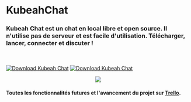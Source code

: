 # KubeahChat

<h3>Kubeah Chat est un chat en local libre et open source. Il n'utilise pas de serveur et est facile d'utilisation. Télécharger, lancer, connecter et discuter !</h3>
<br></br>
<a href="https://sourceforge.net/projects/kubeah-chat/files/latest/download" rel="nofollow"><img alt="Download Kubeah Chat" src="https://a.fsdn.com/con/app/sf-download-button"></a>
<a href="https://sourceforge.net/projects/kubeah-chat/files/latest/download"><img alt="Download Kubeah Chat" src="https://img.shields.io/sourceforge/dw/kubeah-chat.svg" ></a>
<p align="center">
  <img src="https://kubeah.com/img/logoKChat.ico">
</p>

<h4>Toutes les fonctionnalités futures et l'avancement du projet sur <a href="https://trello.com/b/XEJVgYdi">Trello</a>.</h4>
